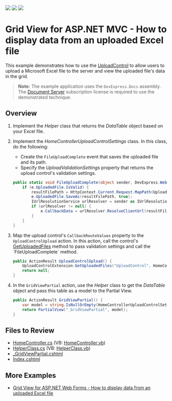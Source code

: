 <!-- default badges list -->
![](https://img.shields.io/endpoint?url=https://codecentral.devexpress.com/api/v1/VersionRange/128550826/19.2.3%2B)
[![](https://img.shields.io/badge/Open_in_DevExpress_Support_Center-FF7200?style=flat-square&logo=DevExpress&logoColor=white)](https://supportcenter.devexpress.com/ticket/details/T576892)
[![](https://img.shields.io/badge/📖_How_to_use_DevExpress_Examples-e9f6fc?style=flat-square)](https://docs.devexpress.com/GeneralInformation/403183)
<!-- default badges end -->
# Grid View for ASP.NET MVC - How to display data from an uploaded Excel file

This example demonstrates how to use the [UploadControl](https://docs.devexpress.com/AspNetMvc/DevExpress.Web.Mvc.UploadControlExtension) to allow users to upload a Microsoft Excel file to the server and view the uploaded file's data in the grid.

> **Note:** The example application uses the `DevExpress.Docs` assembly. The [Document Server](https://www.devexpress.com/Products/NET/Document-Server/) subscription license is required to use the demonstrated technique.

## Overview

1. Implement the *Helper* class that returns the *DataTable* object based on your Excel file.

2. Implement the *HomeControllerUploadControlSettings* class. In this class, do the following:

   * Create the `FileUploadComplete` event that saves the uploaded file and its path.
   * Specify the *UploadValidationSettings* property that returns the upload control's validation settings.

    ```cs
    public static void FileUploadComplete(object sender, DevExpress.Web.FileUploadCompleteEventArgs e) {
        if (e.UploadedFile.IsValid) {
            resultFilePath = HttpContext.Current.Request.MapPath(UploadDirectory + e.UploadedFile.FileName);
            e.UploadedFile.SaveAs(resultFilePath, true);
            IUrlResolutionService urlResolver = sender as IUrlResolutionService;
            if (urlResolver != null) {
                e.CallbackData = urlResolver.ResolveClientUrl(resultFilePath);
            }
        }
    }
    ```

3. Map the upload control's `CallbackRouteValues` property to the `UploadControlUpload` action. In this action, call the control's [GetUploadedFiles](https://docs.devexpress.com/AspNetMvc/DevExpress.Web.Mvc.UploadControlExtension.GetUploadedFiles(DevExpress.Web.Mvc.UploadControlSettings-System.EventHandler-DevExpress.Web.FileUploadCompleteEventArgs-)) method to pass validation settings and call the `FileUploadComplete` method.

    ```cs
    public ActionResult UploadControlUpload() {
        UploadControlExtension.GetUploadedFiles("UploadControl", HomeControllerUploadControlSettings.UploadValidationSettings, HomeControllerUploadControlSettings.FileUploadComplete);
        return null;
    }
    ```

4. In the `GridViewPartial` action, use the *Helper* class to get the *DataTable* object and pass this table as a model to the Partial View.

    ```cs
    public ActionResult GridViewPartial() {
        var model = string.IsNullOrEmpty(HomeControllerUploadControlSettings.resultFilePath) ? null : helperClass.GetTableFromExcel();
        return PartialView("_GridViewPartial", model);
    }
    ```

## Files to Review

* [HomeController.cs](./CS/UploadControlApplication/Controllers/HomeController.cs) (VB: [HomeController.vb](./VB/UploadControlApplication/Controllers/HomeController.vb))
* [HelperClass.cs](./CS/UploadControlApplication/Models/HelperClass.cs) (VB: [HelperClass.vb](./VB/UploadControlApplication/Models/HelperClass.vb))
* [_GridViewPartial.cshtml](./CS/UploadControlApplication/Views/Home/_GridViewPartial.cshtml)
* [Index.cshtml](./CS/UploadControlApplication/Views/Home/Index.cshtml)

## More Examples

* [Grid View for ASP.NET Web Forms - How to display data from an uploaded Excel file](https://github.com/DevExpress-Examples/aspxgridview-upload-and-display-excel-file)
